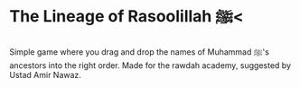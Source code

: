 # The Lineage of Rasoolillah ﷺ<
Simple game where you drag and drop the names of Muhammad ﷺ's ancestors into the right order. Made for the rawdah academy, suggested by Ustad Amir Nawaz.
